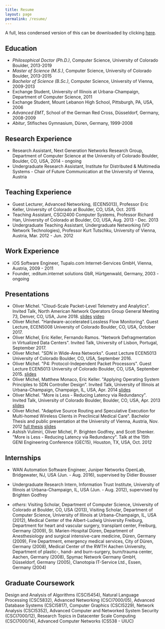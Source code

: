 ```yaml
---
title: Resume
layout: page
permalink: /resume/
---
```


A full, less condensed version of this can be downloaded by clicking [here](../doc/omichel-cv.pdf).

## Education

* *Philosophical Doctor (Ph.D.)*, Computer Science, University of Colorado Boulder,
	2013-2019
* *Master of Science (M.S.)*, Computer Science, University of Colorado
	Boulder, 2013-2015
* *Bachelor of Science (B.Sc.)*, Computer Science, University of Vienna,
2009-2013
* Exchange Student, University of Illinois at Urbana-Champaign, Department
	of Computer Science, 2011
* Exchange Student, Mount Lebanon High School, Pittsburgh, PA, USA, 2006
* *Advanced EMT*, School of the German Red Cross, Düsseldorf, Germany,
	2008-2009
* *Abitur*, Stifisches Gymnasium, Düren, Germany, 1999-2008

## Research Experience

* Research Assistant, Next Generation Networks Research Group, Department
	of Computer Science at the University of Colorado Boulder,
	Boulder, CO, USA, 2014 - ongoing
* Undergraduate Research Assistant, Institute for Distributed &
	Multimedia Systems - Chair of Future Communication at the
	University of Vienna, Austria

## Teaching Experience

* Guest Lecturer, Advanced Networking, (ECEN5013), Professor Eric Keller,
	University of Colorado at Boulder, CO, USA, Oct. 2015
* Teaching Assistant, CSCI2400 Computer Systems, Professor Richard Han,
	University of Colorado at Boulder, CO, USA, Aug. 2013 - Dec. 2013
* Undergraduate Teaching Assistant, Undergraduate Networking (VO Network
	Technologies), Professor Kurt Tutschku, University of Vienna, Austria,
	Mar. 2012 - Jun. 2012

## Work Experience

* iOS Software Engineer, Tupalo.com Internet-Services GmbH, Vienna,
	Austria, 2009 - 2011
* Founder, :editum.internet solutions GbR, Hürtgenwald, Germany,
	2003 - ongoing

## Presentations
* Oliver Michel. "Cloud-Scale Packet-Level Telemetry and Analytics". Invited Talk, North American
	Network Operators Group General Meeting 73, Denver, CO, USA, June 2018.
	[slides](../doc/nanog73-final.pdf)
	[video](https://www.youtube.com/watch?v=hwdaCfjGxdI)
* Oliver Michel. "Hardware-accelerated Lossless Flow Monitoring". Guest Lecture, ECEN5008
	University of Colorado Boulder, CO, USA, October 2017.
* Oliver Michel, Eric Keller, Fernando Ramos. "Network Defragmentation in
	Virtualized Data Centers". Invited Talk, University of Lisbon, Portugal, September 2017.
* Oliver Michel. "SDN in Wide-Area Networks". Guest Lecture
	ECEN5013 University of Colorado Boulder, CO, USA, September 2016.
* Oliver Michel. "P4: Protocol-Independent Packet Processors". Guest Lecture
	ECEN5013 University of Colorado Boulder, CO, USA, September 2015.
	[slides](../doc/p4.pdf)
* Oliver Michel, Matthew Monaco, Eric Keller. "Applying Operating System
	Principles to SDN Controller Design". Invited Talk, University of
	Illinois at Urbana-Champaign, Champaign, IL, USA, Apr. 2014
	[slides](../doc/talk-uiuc2014.pdf)
* Oliver Michel. "More is Less - Reducing Latency via Redundancy". Invited
	Talk, University of Colorado Boulder, Boulder, CO, USA, Apr. 2013
	[slides](../doc/moreisless-colorado.pdf)
* Oliver Michel. "Adaptive Source Routing and Speculative Execution for
	Multi-homed Wireless Clients in Preclinical Medical Care". Bachelor
	Thesis and public presentation at the University of Vienna, Austria,
	Nov. 2012 [full thesis](../doc/bachelor-thesis.pdf)
	[slides](../doc/bachelor-thesis-presentation.pdf)
* Ashish Vulimiri, Oliver Michel, P. Brighten Godfrey, and Scott Shenker.
	"More is Less - Reducing Latency via Redundancy". Talk at the 15th
	GENI Engineering Conference (GEC15), Houston, TX, USA, Oct. 2012

## Internships

* WAN Automation Software Engineer, Juniper Networks OpenLab, Bridgewater, NJ,
USA (Jun. - Aug. 2016), supervised by Didier Bousser

* Undergraduate Research Intern, Information Trust Institute, University of
Illinois at Urbana-Champaign, IL, USA (Jun. - Aug. 2012), supervised by Brighten Godfrey

* *others*: Visiting Scholar, Department of Computer Science, University of Colorado at
Boulder, CO, USA (2013), Visiting
Scholar, Department of Computer Science, University of Illinois at
Urbana-Champaign, IL, USA (2012), Medical Center of the Albert-Ludwig
University Freiburg, Department for heart and vascular surgery, transplant
center, Freiburg, Germany (2009), St. Marien-Hospital Düren, Department of
Anesthesiology and surgical intensive-care medicine, Düren, Germany (2009),
Fire Department, emergency medical services, City of Düren, Germany (2008),
Medical Center of the RWTH Aachen University, Department of plastic-, hand- and
burn-surgery, burn/trauma center, Aachen, Germany (2008), Spymac Network
Germany GmbH, Düsseldorf, Germany (2005), Clanotopia IT-Service Ltd., Essen,
Germany (2004)

## Graduate Coursework

Design and Analysis of Algorithms (CSCI5454), Natural Language Processing
(CSC5832), Advanced Networking (CSCI7000/05), Advanced Database Systems
(CSCI5817), Computer Graphics (CSCI5229), Network Analysis (CSCI5352), Advanced
Computer and Networked System Security (CSCI7000/12), Research Topics in
Datacenter Scale Computing (CSCI7000/14), Advanced Computer Networks (CS538 -
UIUC)
